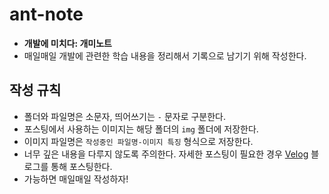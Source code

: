 # ant-note

* **개발에 미치다: 개미노트**
* 매일매일 개발에 관련한 학습 내용을 정리해서 기록으로 남기기 위해 작성한다.

## 작성 규칙

* 폴더와 파일명은 소문자, 띄어쓰기는 `-` 문자로 구분한다.
* 포스팅에서 사용하는 이미지는 해당 폴더의 `img` 폴더에 저장한다.
* 이미지 파일명은 `작성중인 파일명-이미지 특징` 형식으로 저장한다.
* 너무 깊은 내용을 다루지 않도록 주의한다. 자세한 포스팅이 필요한 경우 [Velog](https://velog.io/@shyuuuuni) 블로그를 통해 포스팅한다.
* 가능하면 매일매일 작성하자!

